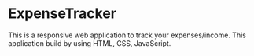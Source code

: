 # ExpenseTracker 

This is a responsive web application to track your expenses/income. This application build by using HTML, CSS, JavaScript. 

